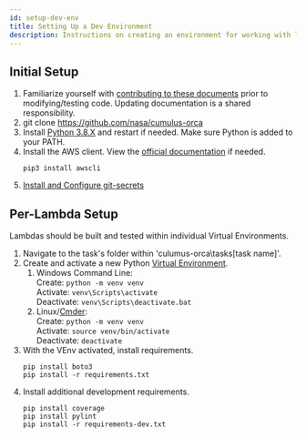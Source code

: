 ```yaml
---
id: setup-dev-env
title: Setting Up a Dev Environment
description: Instructions on creating an environment for working with lambdas.
---
```


## Initial Setup
1. Familiarize yourself with [contributing to these documents](../documentation/documentation-intro.md) prior to modifying/testing code.
   Updating documentation is a shared responsibility.
1. git clone https://github.com/nasa/cumulus-orca
1. Install [Python 3.8.X](https://www.python.org/downloads/) and restart if needed.
   Make sure Python is added to your PATH.
1. Install the AWS client. View the [official documentation](https://docs.aws.amazon.com/cli/latest/userguide/cli-chap-welcome.html) if needed.
    ```commandline
    pip3 install awscli
    ```
1. [Install and Configure git-secrets](https://wiki.earthdata.nasa.gov/display/ESKB/Install+and+Configure+git-secrets)

## Per-Lambda Setup
Lambdas should be built and tested within individual Virtual Environments.
1. Navigate to the task's folder within 'culumus-orca\tasks\[task name]'.
1. Create and activate a new Python [Virtual Environment](https://docs.python.org/3.8/library/venv.html).
   1. Windows Command Line:  
      Create:
            ```
            python -m venv venv
            ```  
      Activate:
            ```
            venv\Scripts\activate
            ```  
      Deactivate:
            ```
            venv\Scripts\deactivate.bat
            ```
   1. Linux/[Cmder](https://cmder.net/):  
      Create:
            ```
            python -m venv venv
            ```  
      Activate:
            ```
            source venv/bin/activate
            ```  
      Deactivate:
            ```
            deactivate
            ```
1. With the VEnv activated, install requirements.
   ```commandline
   pip install boto3
   pip install -r requirements.txt
   ```
1. Install additional development requirements.
   ```commandline
   pip install coverage
   pip install pylint
   pip install -r requirements-dev.txt
   ```